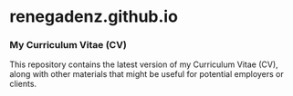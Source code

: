# renegadenz.github.io
### My Curriculum Vitae (CV)
This repository contains the latest version of my Curriculum Vitae (CV), along with other materials that might be useful for potential employers or clients.
